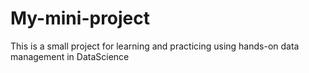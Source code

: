 # My-mini-project
This is a small project for learning and practicing using hands-on data management in DataScience
